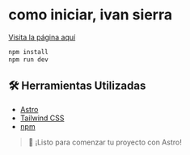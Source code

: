 # como iniciar, ivan sierra 

[Visita la página aquí](https://normasisoivansierra.netlify.app)

```sh
npm install
npm run dev
```

## 🛠️ Herramientas Utilizadas

- [Astro](https://astro.build/)
- [Tailwind CSS](https://tailwindcss.com/)
- [npm](https://www.npmjs.com/)

> 🚀 ¡Listo para comenzar tu proyecto con Astro!
